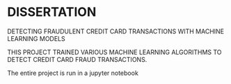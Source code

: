 # DISSERTATION
DETECTING FRAUDULENT CREDIT CARD TRANSACTIONS WITH MACHINE LEARNING MODELS

THIS PROJECT TRAINED VARIOUS MACHINE LEARNING ALGORITHMS TO DETECT CREDIT CARD FRAUD TRANSACTIONS.

The entire project is run in a jupyter notebook
